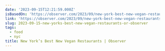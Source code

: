 ```yaml
---
date: '2023-09-15T12:21:59.000Z'
isBasedOn: 'https://observer.com/2023/09/new-york-best-new-vegan-restaurants/'
link: 'https://observer.com/2023/09/new-york-best-new-vegan-restaurants/'
slug: 2023-09-15-new-yorks-best-new-vegan-restaurants-or-observer
tags:
  - food
  - nyc
title: New York’s Best New Vegan Restaurants | Observer
---
```


